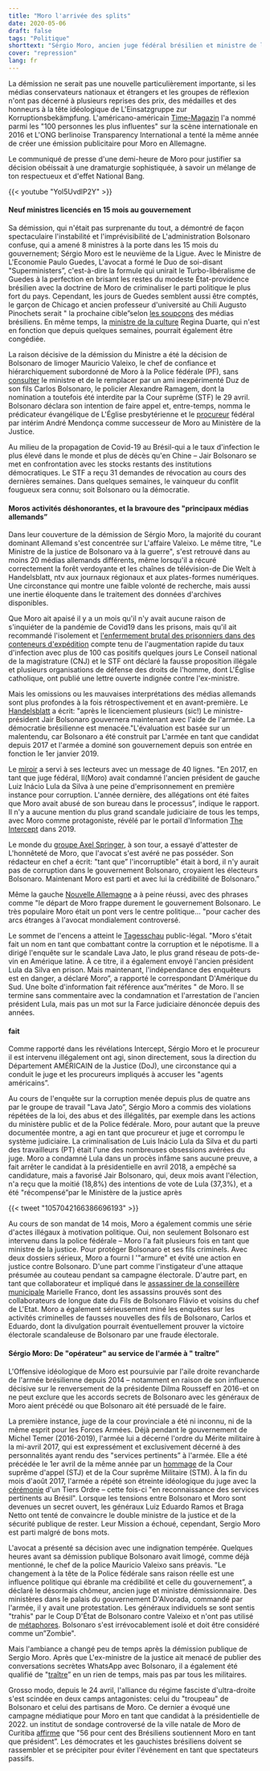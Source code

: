 ```yaml
---
title: "Moro l'arrivée des splits"
date: 2020-05-06
draft: false
tags: "Politique"
shorttext: "Sérgio Moro, ancien juge fédéral brésilien et ministre de la Justice par intérim du régime Jair-Bolsonaro depuis le 1er janvier 2019, a pris son chapeau le 24 avril dernier."
cover: "repression"
lang: fr
---
```


La démission ne serait pas une nouvelle particulièrement importante, si les médias conservateurs nationaux et étrangers et les groupes de réflexion n'ont pas décerné à plusieurs reprises des prix, des médailles et des honneurs à la tête idéologique de L'Einsatzgruppe zur Korruptionsbekämpfung. L'américano-américain [Time-Magazin](https://time.com/collection-post/4302096/sergio-moro-2016-time-100/ "Sergio Moro") l'a nommé parmi les "100 personnes les plus influentes" sur la scène internationale en 2016 et L'ONG berlinoise Transparency International a tenté la même année de créer une émission publicitaire pour Moro en Allemagne.

Le communiqué de presse d'une demi-heure de Moro pour justifier sa décision obéissait à une dramaturgie sophistiquée, à savoir un mélange de ton respectueux et d'effet National Bang.

{{< youtube "Yol5UvdlP2Y" >}}

#### Neuf ministres licenciés en 15 mois au gouvernement

Sa démission, qui n'était pas surprenante du tout, a démontré de façon spectaculaire l'instabilité et l'imprévisibilité de L'administration Bolsonaro confuse, qui a amené 8 ministres à la porte dans les 15 mois du gouvernement; Sérgio Moro est le neuvième de la Ligue. Avec le Ministre de L'Economie Paulo Guedes, L'avocat a formé le Duo de soi-disant "Superministers”, c'est-à-dire la formule qui unirait le Turbo-libéralisme de Guedes à la perfection en brisant les restes du modeste État-providence brésilien avec la doctrine de Moro de criminaliser le parti politique le plus fort du pays. Cependant, les jours de Guedes semblent aussi être comptés, le garçon de Chicago et ancien professeur d'université au Chili Augusto Pinochets serait " la prochaine cible”selon [les soupçons](https://spacemoney.com.br/apos-demissao-de-moro-paulo-guedes-e-novo-alvo/ "Após demissão de Moro, Paulo Guedes é novo alvo") des médias brésiliens. En même temps, la [ministre de la culture](https://revistaforum.com.br/politica/bolsonaro-quer-forcar-demissao-de-regina-duarte/ "Bolsonaro quer forçar demissão de Regina Duarte") Regina Duarte, qui n'est en fonction que depuis quelques semaines, pourrait également être congédiée.

La raison décisive de la démission du Ministre a été la décision de Bolsonaro de limoger Mauricio Valeixo, le chef de confiance et hiérarchiquement subordonné de Moro à la Police fédérale (PF), sans [consulter](https://noticias.uol.com.br/colunas/reinaldo-azevedo/2020/04/29/stf-alexandre-de-moraes-suspende-nomeacao-de-ramagem-na-policia-federal.htm "Alexandre de Moraes suspende nomeação de Ramagem na Polícia Federal...") le ministre et de le remplacer par un ami inexpérimenté Duz de son fils Carlos Bolsonaro, le policier Alexandre Ramagem, dont la nomination a toutefois été interdite par la Cour suprême (STF) le 29 avril. Bolsonaro déclara son intention de faire appel et, entre-temps, nomma le prédicateur évangélique de L'Église presbytérienne et le [procureur](https://g1.globo.com/politica/noticia/2020/04/24/bolsonaro-exonera-diretor-geral-da-pf.ghtml "Bolsonaro exonera Valeixo do comando da PF, e Moro é surpreendido") fédéral par intérim André Mendonça comme successeur de Moro au Ministère de la Justice.

Au milieu de la propagation de Covid-19 au Brésil-qui a le taux d'infection le plus élevé dans le monde et plus de décès qu'en Chine – Jair Bolsonaro se met en confrontation avec les stocks restants des institutions démocratiques. Le STF a reçu 31 demandes de révocation au cours des dernières semaines. Dans quelques semaines, le vainqueur du conflit fougueux sera connu; soit Bolsonaro ou la démocratie.

#### Moros activités déshonorantes, et la bravoure des "principaux médias allemands”

Dans leur couverture de la démission de Sérgio Moro, la majorité du courant dominant Allemand s'est concentrée sur L'affaire Valeixo. Le même titre, "Le Ministre de la justice de Bolsonaro va à la guerre", s'est retrouvé dans au moins 20 médias allemands différents, même lorsqu'il a récuré correctement la forêt verdoyante et les chaînes de télévision-de Die Welt à Handelsblatt, ntv aux journaux régionaux et aux plates-formes numériques. Une circonstance qui montre une faible volonté de recherche, mais aussi une inertie éloquente dans le traitement des données d'archives disponibles.

Que Moro ait apaisé il y a un mois qu'il n'y avait aucune raison de s'inquiéter de la pandémie de Covid19 dans les prisons, mais qu'il ait recommandé l'isolement et [l'enfermement brutal des prisonniers dans des conteneurs d'expédition](https://noticias.uol.com.br/politica/ultimas-noticias/2020/04/23/conteiner-para-presos-doentes-vira-risco-de-nova-derrota-para-moro.htm "Contêiner para presos doentes vira risco de nova derrota para Moro") compte tenu de l'augmentation rapide du taux d'infection avec plus de 100 cas positifs quelques jours Le Conseil national de la magistrature (CNJ) et le STF ont déclaré la fausse proposition illégale et plusieurs organisations de défense des droits de l'homme, dont L'Église catholique, ont publié une lettre ouverte indignée contre l'ex-ministre.

Mais les omissions ou les mauvaises interprétations des médias allemands sont plus profondes à la fois rétrospectivement et en avant-première. Le [Handelsblatt](https://www.handelsblatt.com/meinung/kommentare/kommentar-bolsonaros-vorgehen-beweist-der-lack-der-regierung-ist-endgueltig-ab/25775280.html?ticket=ST-905888-kBMJL2Yk13cdHW4HVaHg-ap2 "Bolsonaros Vorgehen beweist: Der Lack der Regierung ist endgültig ab") a écrit: "après le licenciement plusieurs (sic!) Le ministre-président Jair Bolsonaro gouvernera maintenant avec l'aide de l'armée. La démocratie brésilienne est menacée."L'évaluation est basée sur un malentendu, car Bolsonaro a été construit par L'armée en tant que candidat depuis 2017 et l'armée a dominé son gouvernement depuis son entrée en fonction le 1er janvier 2019.

Le [miroir](https://www.spiegel.de/politik/ausland/brasilien-nach-streit-mit-jair-bolsonaro-justizminister-sergio-moro-legt-amt-nieder-a-d4677677-3ced-49ce-8b1d-b5de37f928ff "Brasiliens Justizminister Moro legt Amt nieder") a servi à ses lecteurs avec un message de 40 lignes. "En 2017, en tant que juge fédéral, Il(Moro) avait condamné l'ancien président de gauche Luiz Inácio Lula da Silva à une peine d'emprisonnement en première instance pour corruption. L'année dernière, des allégations ont été faites que Moro avait abusé de son bureau dans le processus”, indique le rapport. Il n'y a aucune mention du plus grand scandale judiciaire de tous les temps, avec Moro comme protagoniste, révélé par le portail d'Information [The Intercept](https://theintercept.com/2019/06/09/chat-moro-deltan-telegram-lava-jato/ "Chats revelam colaboração proibida de Moro com Deltan") dans 2019.

Le monde du [groupe Axel Springer](https://www.welt.de/politik/ausland/article207509987/Brasilien-Das-Ende-des-Mythos-Jair-Bolsonaro.html " Während Bolsonaro zum Volk spricht, bebt seine Stimme"), à son tour, a essayé d'attester de L'honnêteté de Moro, que l'avocat s'est avéré ne pas posséder. Son rédacteur en chef a écrit: "tant que” l'incorruptible" était à bord, il n'y aurait pas de corruption dans le gouvernement Bolsonaro, croyaient les électeurs Bolsonaro. Maintenant Moro est parti et avec lui la crédibilité de Bolsonaro.”

Même la gauche [Nouvelle Allemagne](https://www.neues-deutschland.de/artikel/1135955.sergio-moro-ruecktritt-mit-grossem-knall.html "Rücktritt mit großem Knall") a à peine réussi, avec des phrases comme "le départ de Moro frappe durement le gouvernement Bolsonaro. Le très populaire Moro était un pont vers le centre politique... "pour cacher des arcs étranges à l'avocat mondialement controversé.

Le sommet de l'encens a atteint le [Tagesschau](https://www.tagesschau.de/ausland/brasilien-moro-ruecktritt-101.html "Bolsonaros Justizminister geht im Streit") public-légal. "Moro s'était fait un nom en tant que combattant contre la corruption et le népotisme. Il a dirigé l'enquête sur le scandale Lava Jato, le plus grand réseau de pots-de-vin en Amérique latine. À ce titre, il a également envoyé l'ancien président Lula da Silva en prison. Mais maintenant, l'indépendance des enquêteurs est en danger, a déclaré Moro”, a rapporté le correspondant D'Amérique du Sud. Une boîte d'information fait référence aux”mérites " de Moro. Il se termine sans commentaire avec la condamnation et l'arrestation de l'ancien président Lula, mais pas un mot sur la Farce judiciaire dénoncée depuis des années.

#### fait

Comme rapporté dans les révélations Intercept, Sérgio Moro et le procureur il est intervenu illégalement ont agi, sinon directement, sous la direction du Département AMÉRICAIN de la Justice (DoJ), une circonstance qui a conduit le juge et les procureurs impliqués à accuser les "agents américains”.

Au cours de l'enquête sur la corruption menée depuis plus de quatre ans par le groupe de travail "Lava Jato”, Sérgio Moro a commis des violations répétées de la loi, des abus et des illégalités, par exemple dans les actions du ministère public et de la Police fédérale. Moro, pour autant que la preuve documentée montre, a agi en tant que procureur et juge et corrompu le système judiciaire. La criminalisation de Luis Inácio Lula da Silva et du parti des travailleurs (PT) était l'une des nombreuses obsessions avérées du juge. Moro a condamné Lula dans un procès infâme sans aucune preuve, a fait arrêter le candidat à la présidentielle en avril 2018, a empêché sa candidature, mais a favorisé Jair Bolsonaro, qui, deux mois avant l'élection, n'a reçu que la moitié (18,8%) des intentions de vote de Lula (37,3%), et a été "récompensé”par le Ministère de la justice après

{{< tweet "1057042166386696193" >}}

Au cours de son mandat de 14 mois, Moro a également commis une série d'actes illégaux à motivation politique. Oui, non seulement Bolsonaro est intervenu dans la police fédérale – Moro l'a fait plusieurs fois en tant que ministre de la justice. Pour protéger Bolsonaro et ses fils criminels. Avec deux dossiers sérieux, Moro a fourni l '"armure" et évité une action en justice contre Bolsonaro. D'une part comme l'instigateur d'une attaque présumée au couteau pendant sa campagne électorale. D'autre part, en tant que collaborateur et impliqué dans le [assassiner de la conseillère municipale](https://www.viomundo.com.br/politica/freixo-comanda-resistencia-a-interferencia-de-moro-para-blindar-familia-bolsonaro.html "Freixo comanda resistência à interferência de Moro para blindar família Bolsonaro") Marielle Franco, dont les assassins prouvés sont des collaborateurs de longue date du Fils de Bolsonaro Flávio et voisins du chef de L'Etat. Moro a également sérieusement miné les enquêtes sur les activités criminelles de fausses nouvelles des fils de Bolsonaro, Carlos et Eduardo, dont la divulgation pourrait éventuellement prouver la victoire électorale scandaleuse de Bolsonaro par une fraude électorale.

#### Sérgio Moro: De "opérateur" au service de l'armée à " traître”

L'Offensive idéologique de Moro est poursuivie par l'aile droite revancharde de l'armée brésilienne depuis 2014 – notamment en raison de son influence décisive sur le renversement de la présidente Dilma Rousseff en 2016-et on ne peut exclure que les accords secrets de Bolsonaro avec les généraux de Moro aient précédé ou que Bolsonaro ait été persuadé de le faire.

La première instance, juge de la cour provinciale a été ni inconnu, ni de la même esprit pour les Forces Armées. Déjà pendant le gouvernement de Michel Temer (2016-2019), l'armée lui a décerné l'ordre du Mérite militaire à la mi-avril 2017, qui est expressément et exclusivement décerné à des personnalités ayant rendu des "services pertinents” à l'armée. Elle a été précédée le 1er avril de la même année par un [hommage](http://g1.globo.com/politica/operacao-lava-jato/noticia/2016/08/juiz-sergio-moro-recebe-medalha-de-condecoracao-do-exercito.html "Juiz Sérgio Moro recebe medalha de condecoração do Exército") de la Cour suprême d'appel (STJ) et de la Cour suprême Militaire (STM). À la fin du mois d'août 2017, l'armée a répété son étreinte idéologique du juge avec la [cérémonie](https://www.brasil247.com/poder/general-ramos-e-braga-netto-tentam-convencer-moro-a-ficar-no-governo "Generais Ramos e Braga Netto tentam convencer Moro a ficar no governo") d'un Tiers Ordre – cette fois-ci "en reconnaissance des services pertinents au Brésil". Lorsque les tensions entre Bolsonaro et Moro sont devenues un secret ouvert, les généraux Luiz Eduardo Ramos et Braga Netto ont tenté de convaincre le double ministre de la justice et de la sécurité publique de rester. Leur Mission a échoué, cependant, Sergio Moro est parti malgré de bons mots.

L'avocat a présenté sa décision avec une indignation tempérée. Quelques heures avant sa démission publique Bolsonaro avait limogé, comme déjà mentionné, le chef de la police Mauricio Valeixo sans préavis. "Le changement à la tête de la Police fédérale sans raison réelle est une influence politique qui ébranle ma crédibilité et celle du gouvernement”, a déclaré le désormais chômeur, ancien juge et ministre démissionnaire. Des ministères dans le palais du gouvernement D'Alvorada, commandé par l'armée, il y avait une protestation. Les généraux individuels se sont sentis "trahis" par le Coup D'État de Bolsonaro contre Valeixo et n'ont pas utilisé de [métaphores](https://www.correiobraziliense.com.br/app/noticia/politica/2020/04/24/interna_politica,847930/militares-se-sentem-traidos-e-cogitam-retirar-apoio-a-bolsonaro.shtml "Militares se sentem traídos e cogitam retirar apoio a Bolsonaro"). Bolsonaro s'est irrévocablement isolé et doit être considéré comme un”Zombie".

Mais l'ambiance a changé peu de temps après la démission publique de Sergio Moro. Après que L'ex-ministre de la justice ait menacé de publier des conversations secrètes WhatsApp avec Bolsonaro, il a également été qualifié de "[traître](https://wscom.com.br/ala-militar-do-governo-considera-moro-traidor-diz-colunista/ "Ala militar do governo considera Moro traidor, diz colunista")” en un rien de temps, mais pas par tous les militaires.

Grosso modo, depuis le 24 avril, l'alliance du régime fasciste d'ultra-droite s'est scindée en deux camps antagonistes: celui du "troupeau" de Bolsonaro et celui des partisans de Moro. Ce dernier a évoqué une campagne médiatique pour Moro en tant que candidat à la présidentielle de 2022. un institut de sondage controversé de la ville natale de Moro de Curitiba [affirme](https://www.poder360.com.br/pesquisas/maioria-acha-que-moro-deve-ser-candidato-a-presidente-em-2022-diz-pesquisa/ "Maioria acha que Moro deve ser candidato a presidente em 2022, diz pesquisa") que "56 pour cent des Brésiliens soutiennent Moro en tant que président”. Les démocrates et les gauchistes brésiliens doivent se rassembler et se précipiter pour éviter l'événement en tant que spectateurs passifs.
